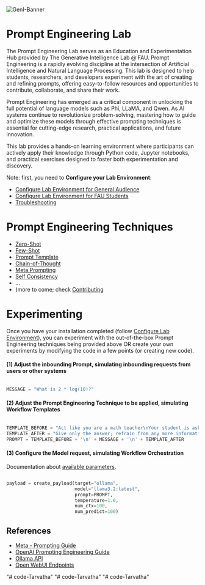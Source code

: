 ![GenI-Banner](https://github.com/genilab-fau/genial-fau.github.io/blob/8f1a2d3523f879e1082918c7bba19553cb6e7212/images/geni-lab-banner.png?raw=true)


# Prompt Engineering Lab

The Prompt Engineering Lab serves as an Education and Experimentation Hub provided by The Generative Intelligence Lab @ FAU. Prompt Engineering is a rapidly evolving discipline at the intersection of Artificial Intelligence and Natural Language Processing. This lab is designed to help students, researchers, and developers experiment with the art of creating and refining prompts, offering easy-to-follow resources and opportunities to contribute, collaborate, and share their work.

Prompt Engineering has emerged as a critical component in unlocking the full potential of language models such as Phi, LLaMA, and Qwen. As AI systems continue to revolutionize problem-solving, mastering how to guide and optimize these models through effective prompting techniques is essential for cutting-edge research, practical applications, and future innovation.

This lab provides a hands-on learning environment where participants can actively apply their knowledge through Python code, Jupyter notebooks, and practical exercises designed to foster both experimentation and discovery.

Note: first, you need to **Configure your Lab Environment**:
* [Configure Lab Environment for General Audience](CONFIG.md)
* [Configure Lab Environment for FAU Students](CONFIG-FAU.md)
* [Troubleshooting ](https://github.com/genilab-fau/prompt-eng/blob/cb2fefa33f5a1c5a927f1246917f73943d3b99ce/TROUBLESHOOTING.md)


# Prompt Engineering Techniques

* [Zero-Shot](prompt-eng/zero_shot.ipynb)
* [Few-Shot](prompt-eng/few_shots.ipynb)
* [Prompt Template](prompt-eng/prompt_template.ipynb)
* [Chain-of-Thought](prompt-eng/chain_of_thought.ipynb)
* [Meta Prompting](prompt-eng/meta.ipynb)
* [Self Consistency](prompt-eng/self_consistency.ipynb)
* ...
* (more to come; check [Contributing](https://github.com/genilab-fau/prompt-eng/blob/cb2fefa33f5a1c5a927f1246917f73943d3b99ce/CONTRIBUTING.md)

# Experimenting

Once you have your installation completed (follow [Configure Lab Environment](CONFIG.md)), you can experiment with the out-of-the-box Prompt Engineering techniques being provided above OR create your own experiments by modifying the code in a few points (or creating new code).

#### (1) Adjust the inbounding  Prompt, simulating inbounding requests from users or other systems

```python

MESSAGE = "What is 2 * log(10)?"

```

#### (2) Adjust the Prompt Engineering Technique to be applied, simulating Workflow Templates

```python

TEMPLATE_BEFORE = "Act like you are a math teacher\nYour student is asking:"
TEMPLATE_AFTER = "Give only the answer; refrain from any more information"
PROMPT = TEMPLATE_BEFORE + '\n' + MESSAGE + '\n' + TEMPLATE_AFTER

```

#### (3) Configure the Model request, simulating Workflow Orchestration

Documentation about [available parameters](https://github.com/ollama/ollama/blob/main/docs/api.md).

```python

payload = create_payload(target="ollama",
                         model="llama3.2:latest", 
                         prompt=PROMPT, 
                         temperature=1.0, 
                         num_ctx=100, 
                         num_predict=100)
```


## References
 
* [Meta - Prompting Guide](https://www.llama.com/docs/how-to-guides/prompting/)
* [OpenAI Prompting Engineering Guide](https://platform.openai.com/docs/guides/prompt-engineering)
* [Ollama API](https://github.com/ollama/ollama/blob/main/docs/api.md)
* [Open WebUI Endpoints](https://docs.openwebui.com/getting-started/api-endpoints/)




"# code-Tarvatha" 
"# code-Tarvatha" 
"# code-Tarvatha" 
